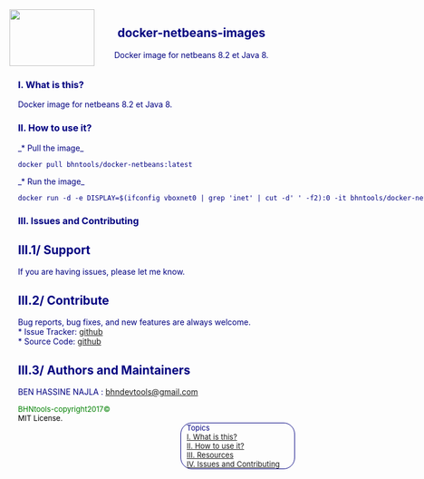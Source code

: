 <html>
<head>
  <meta charset="utf-8" />
</head>
<body>
    <header>
        <section style="color:blue;float:left;padding-right:20px;">
         <img src="../imgs/dockerNetbeans.png" style="width:150px;height:100px;">
         </section>
        <section style="color:navy;float:left;padding-left:15px;">
        <h1>docker-netbeans-images</h1>
        <citation>
        Docker image for netbeans 8.2 et Java 8.</citation>
        </section>
    </header>
<section style="color:navy;float:left;padding-left:15px;">
<article>
<h1 id='idtitle1'>I. What is this?</h1>
<p>Docker image for netbeans 8.2 et Java 8.</p>
<h1 id='idtitle2'>II. How to use it?</h1>
<p>_* Pull the image_</p>
<code><pre>docker pull bhntools/docker-netbeans:latest</pre></code>
<p>_* Run the image_</p>
<code><pre>docker run -d -e DISPLAY=$(ifconfig vboxnet0 | grep 'inet' | cut -d' ' -f2):0 -it bhntools/docker-netbeans:latest </pre></code>

<h1 id='idtitle4'> III. Issues and Contributing</h1> 
<h2> III.1/ Support</h2>
<p>
If you are having issues, please let me know.
</p>
<h2> III.2/ Contribute</h2>
<p>Bug reports, bug fixes, and new features are always welcome.<br>
* Issue Tracker: <a href="https://github.com/NajlaBH/ProJavas/issues">github</a><br>
* Source Code: <a href="https://github.com/NajlaBH/ProJavas/pulls">github</a></p>
<h2 id='idtitleE'> III.3/ Authors and Maintainers</h2>
<p>BEN HASSINE NAJLA : <a href="MAILTO:bhndevtools@gmail.com?Subject=DockerBIum">bhndevtools@gmail.com</a></p>

<section style="font: bold;color:green;align:center;font-size:small;">
<footer>
BHNtools-copyright2017©
<br>
<span style="color:black;">MIT License.</span>
</footer>
</section>
</article>
</section>
<aside style='float:right; font:bold; color:navy; align:center; font-size:small; border: 1.5px solid; border-radius:20px; width:200px;'>
 <div style='font:bold;width:250px;padding-left:5px; padding-right:5px; margin-left:5px;'>Topics<br>
<a href=#idtitle1>I. What is this?</a>
<br>
<a href=#idtitle2>II. How to use it?</a>
<br>
<a href=#idtitle3>III. Resources</a>
<br>
<a href=#idtitle4>IV. Issues and Contributing</a>
</div>
</aside>
</body>
</html>
